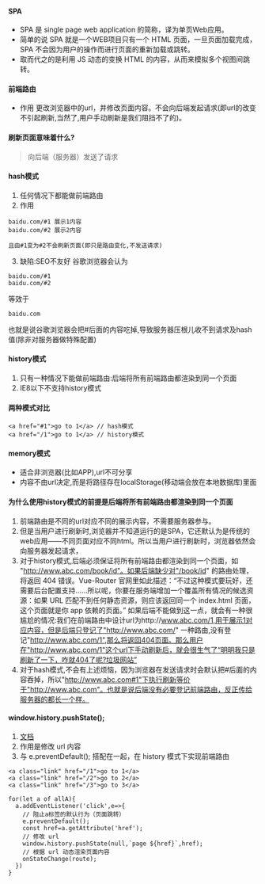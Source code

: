 #### SPA
* SPA 是 single page web application 的简称，译为单页Web应用。
* 简单的说 SPA 就是一个WEB项目只有一个 HTML 页面，一旦页面加载完成，SPA 不会因为用户的操作而进行页面的重新加载或跳转。 
* 取而代之的是利用 JS 动态的变换 HTML 的内容，从而来模拟多个视图间跳转。

#### 前端路由
* 作用
更改浏览器中的url，并修改页面内容。不会向后端发起请求(即url的改变不引起刷新,当然了,用户手动刷新是我们阻挡不了的)。

#### 刷新页面意味着什么?
> 向后端（服务器）发送了请求

#### hash模式
1. 任何情况下都能做前端路由
2. 作用
```
baidu.com/#1 展示1内容
baidu.com/#2 展示2内容

且由#1变为#2不会刷新页面(即只是路由变化,不发送请求)
```
3. 缺陷:SEO不友好
谷歌浏览器会认为
```
baidu.com/#1
baidu.com/#2
```
等效于
```
baidu.com
```
也就是说谷歌浏览器会把#后面的内容吃掉,导致服务器压根儿收不到请求及hash值(除非对服务器做特殊配置)

#### history模式
1. 只有一种情况下能做前端路由:后端将所有前端路由都渲染到同一个页面
2. IE8以下不支持history模式

#### 两种模式对比 
```
<a href="#1">go to 1</a> // hash模式
<a href="/1">go to 1</a> // history模式
```

#### memory模式
* 适合非浏览器(比如APP),url不可分享
* 内容不由url决定,而是将路径存在localStorage(移动端会放在本地数据库)里面

#### 为什么使用history模式的前提是后端将所有前端路由都渲染到同一个页面
1. 前端路由是不同的url对应不同的展示内容，不需要服务器参与。
2. 但是当用户进行刷新时,浏览器并不知道运行的是SPA，它还默认为是传统的web应用——不同页面对应不同html。所以当用户进行刷新时，浏览器依然会向服务器发起请求，
3. 对于history模式,后端必须保证将所有前端路由都渲染到同一个页面，如 "http://www.abc.com/book/id"。如果后端缺少对"/book/id" 的路由处理，将返回 404 错误。Vue-Router 官网里如此描述：“不过这种模式要玩好，还需要后台配置支持……所以呢，你要在服务端增加一个覆盖所有情况的候选资源：如果 URL 匹配不到任何静态资源，则应该返回同一个 index.html 页面，这个页面就是你 app 依赖的页面。”
如果后端不能做到这一点，就会有一种很尴尬的情况:我们在前端路由中设计url为http://www.abc.com/1,用于展示1对应内容，但是后端只登记了"http://www.abc.com/" 一种路由,没有登记"http://www.abc.com/1",那么将返回404页面。那么用户在"http://www.abc.com/1"这个url下手动刷新后，就会很生气了“明明我只是刷新了一下，咋就404了呢?垃圾网站”
5. 对于hash模式,不会有上述烦恼，因为浏览器在发送请求时会默认把#后面的内容吞掉，所以"http://www.abc.com#1"下执行刷新等价于"http://www.abc.com"。也就是说后端没有必要登记前端路由，反正传给服务器的都长一个样。


#### window.history.pushState();
1. [文档](https://developer.mozilla.org/zh-CN/docs/Web/API/History_API)
2. 作用是修改 url 内容
2. 与 e.preventDefault(); 搭配在一起，在 history 模式下实现前端路由
```
<a class="link" href="/1">go to 1</a>
<a class="link" href="/2">go to 2</a>
<a class="link" href="/3">go to 3</a>
```
```
for(let a of allA){
  a.addEventListener('click',e=>{
    // 阻止a标签的默认行为（页面跳转）
    e.preventDefault();
    const href=a.getAttribute('href');
    // 修改 url 
    window.history.pushState(null,`page ${href}`,href);
    // 根据 url 动态渲染页面内容
    onStateChange(route);
  })
}
```



